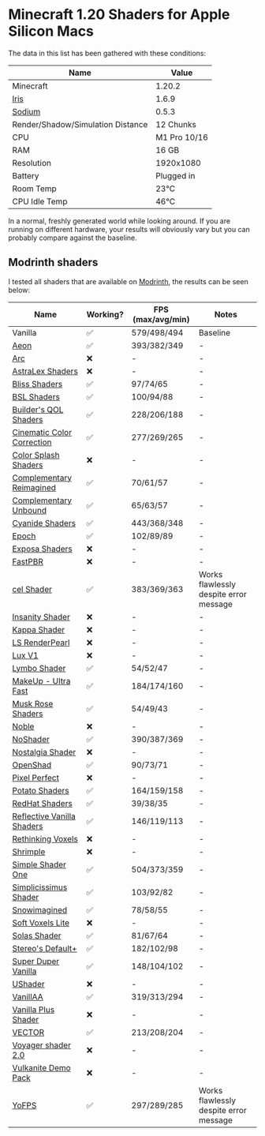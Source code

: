 # Minecraft 1.20 Shaders for Apple Silicon Macs

The data in this list has been gathered with these conditions:

| Name | Value |
| --- | --- |
| Minecraft | 1.20.2 |
| [Iris](https://modrinth.com/mod/iris) | 1.6.9 |
| [Sodium](https://modrinth.com/mod/sodium) | 0.5.3 |
| Render/Shadow/Simulation Distance | 12 Chunks |
| CPU | M1 Pro 10/16 |
| RAM | 16 GB |
| Resolution | 1920x1080 |
| Battery | Plugged in |
| Room Temp | 23°C |
| CPU Idle Temp | 46°C |

In a normal, freshly generated world while looking around.
If you are running on different hardware, your results will obviously vary but you can probably compare against the baseline.

## Modrinth shaders

I tested all shaders that are available on [Modrinth](https://modrinth.com/shaders), the results can be seen below:

| Name | Working? | FPS (max/avg/min) | Notes |
| --- | --- | --- | --- |
| Vanilla | ✅ | 579/498/494 | Baseline |
| [Aeon](https://modrinth.com/shader/aeon) | ✅ | 393/382/349 | - |
| [Arc](https://modrinth.com/shader/arc-shader) | ❌ | - | - |
| [AstraLex Shaders](https://modrinth.com/shader/astralex) | ❌ | - | - |
| [Bliss Shaders](https://modrinth.com/shader/bliss-shader) | ✅ | 97/74/65 | - |
| [BSL Shaders](https://modrinth.com/shader/bsl-shaders) | ✅ | 100/94/88 | - |
| [Builder's QOL Shaders](https://modrinth.com/shader/builders-qol-shaders) | ✅ | 228/206/188 | - |
| [Cinematic Color Correction](https://modrinth.com/shader/cinematic-color-correction) | ✅ | 277/269/265 | - |
| [Color Splash Shaders](https://modrinth.com/shader/colorsplash) | ❌ | - | - |
| [Complementary Reimagined](https://modrinth.com/shader/complementary-reimagined) | ✅ | 70/61/57 | - |
| [Complementary Unbound](https://modrinth.com/shader/complementary-unbound) | ✅ | 65/63/57 | - |
| [Cyanide Shaders](https://modrinth.com/shader/cyanide-shaders) | ✅ | 443/368/348 | - |
| [Epoch](https://modrinth.com/shader/epoch) | ✅ | 102/89/89 | - |
| [Exposa Shaders](https://modrinth.com/shader/exposa-shaders) | ❌ | - | - |
| [FastPBR](https://modrinth.com/shader/fastpbr) | ❌ | - | - |
| [cel Shader](https://modrinth.com/shader/cel-shader) | ✅ | 383/369/363 | Works flawlessly despite error message |
| [Insanity Shader](https://modrinth.com/shader/insanity-shader) | ❌ | - | - |
| [Kappa Shader](https://modrinth.com/shader/kappa-shader) | ❌ | - | - |
| [LS RenderPearl](https://modrinth.com/shader/ls-renderpearl) | ❌ | - | - |
| [Lux V1](https://modrinth.com/shader/lux-v1) | ❌ | - | - |
| [Lymbo Shader](https://modrinth.com/shader/lymboshader) | ✅ | 54/52/47 | - |
| [MakeUp - Ultra Fast](https://modrinth.com/shader/makeup-ultra-fast-shaders) | ✅ | 184/174/160 | - |
| [Musk Rose Shaders](https://modrinth.com/shader/musk-rose-shaders) | ✅ | 54/49/43 | - |
| [Noble](https://modrinth.com/shader/noble) | ❌ | - | - |
| [NoShader](https://modrinth.com/shader/noshader) | ✅ | 390/387/369 | - |
| [Nostalgia Shader](https://modrinth.com/shader/nostalgia-shader) | ❌ | - | - |
| [OpenShad](https://modrinth.com/shader/openshad) | ✅ | 90/73/71 | - |
| [Pixel Perfect](https://modrinth.com/shader/pixel-perfect) | ❌ | - | - |
| [Potato Shaders](https://modrinth.com/shader/potato-shaders) | ✅ | 164/159/158 | - |
| [RedHat Shaders](https://modrinth.com/shader/redhat-shaders) | ✅ | 39/38/35 | - |
| [Reflective Vanilla Shaders](https://modrinth.com/shader/reflective-vanilla-shaders) | ✅ | 146/119/113 | - |
| [Rethinking Voxels](https://modrinth.com/shader/rethinking-voxels) | ❌ | - | - |
| [Shrimple](https://modrinth.com/shader/shrimple) | ❌ | - | - |
| [Simple Shader One](https://modrinth.com/shader/simple-shader-one) | ✅ | 504/373/359 | - |
| [Simplicissimus Shader](https://modrinth.com/shader/simplicissimus) | ✅ | 103/92/82 | - |
| [Snowimagined](https://modrinth.com/shader/snowimagined) | ✅ | 78/58/55 | - |
| [Soft Voxels Lite](https://modrinth.com/shader/soft-voxels-lite) | ❌ | - | - |
| [Solas Shader](https://modrinth.com/shader/solas-shader) | ✅ | 81/67/64 | - |
| [Stereo's Default+](https://modrinth.com/shader/stereos-default+) | ✅ | 182/102/98 | - |
| [Super Duper Vanilla](https://modrinth.com/shader/super-duper-vanilla) | ✅ | 148/104/102 | - |
| [UShader](https://modrinth.com/shader/ushader) | ❌ | - | - |
| [VanillAA](https://modrinth.com/shader/vanillaa) | ✅ | 319/313/294 | - |
| [Vanilla Plus Shader](https://modrinth.com/shader/vanilla-plus-shader) | ❌ | - | - |
| [VECTOR](https://modrinth.com/shader/vector) | ✅ | 213/208/204 | - |
| [Voyager shader 2.0](https://modrinth.com/shader/voyager-shader-2.0) | ❌ | - | - |
| [Vulkanite Demo Pack](https://modrinth.com/shader/vulkanite-demo-pack) | ❌ | - | - |
| [YoFPS](https://modrinth.com/shader/yofps) | ✅ | 297/289/285 | Works flawlessly despite error message |
